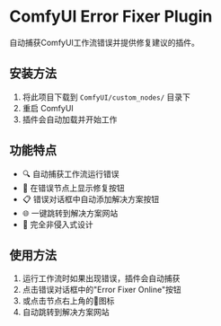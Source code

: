 # ComfyUI Error Fixer Plugin

自动捕获ComfyUI工作流错误并提供修复建议的插件。

## 安装方法

1. 将此项目下载到 `ComfyUI/custom_nodes/` 目录下
2. 重启 ComfyUI
3. 插件会自动加载并开始工作

## 功能特点

- 🔍 自动捕获工作流运行错误
- 🔧 在错误节点上显示修复按钮
- 📋 错误对话框中自动添加解决方案按钮
- 🌐 一键跳转到解决方案网站
- 🔄 完全非侵入式设计

## 使用方法

1. 运行工作流时如果出现错误，插件会自动捕获
2. 点击错误对话框中的"Error Fixer Online"按钮
3. 或点击节点右上角的🔧图标
4. 自动跳转到解决方案网站

